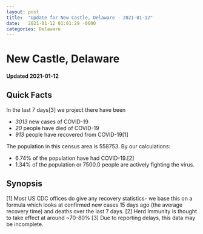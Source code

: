 ```yaml
---
layout: post
title:  "Update for New Castle, Delaware - 2021-01-12"
date:   2021-01-12 01:01:29 -0600
categories: Delaware
---
```


# New Castle, Delaware
#### Updated 2021-01-12

## Quick Facts

In the last 7 days[3] we project there have been
- *3013* new cases of COVID-19
- *20* people have died of COVID-19
- *913* people have recovered from COVID-19[1]

The population in this census area is 558753. By our calculations:
- 6.74% of the population have had COVID-19.[2]
- 1.34% of the population or 7500.0 people are actively fighting the virus.

## Synopsis




[1] Most US CDC offices do give any recovery statistics- we base this on a formula which looks at confirmed new cases
15 days ago (the average recovery time) and deaths over the last 7 days.
[2] Herd Immunity is thought to take effect at around ~70-80%
[3] Due to reporting delays, this data may be incomplete. 
    